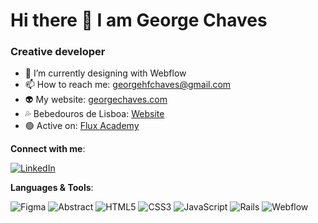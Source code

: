 # Hi there 👋 I am George Chaves
### Creative developer

<!--- ![](https://komarev.com/ghpvc/?username=georgehfc&style=flat-square&color=green) --->

- 🔭 I’m currently designing with Webflow
- 📫 How to reach me: georgehfchaves@gmail.com
- 👽 My website: [georgechaves.com](https://github.com/georgehfc/digital-cv)
- 💦 Bebedouros de Lisboa: [Website](https://georgehfc.github.io/step-by-tech/)
- 🟢 Active on: [Flux Academy](https://www.flux-academy.com/)

**Connect with me**:

<a href="https://www.linkedin.com/in/george-chaves/" target="_blank">![LinkedIn](https://img.shields.io/badge/linkedin-%230077B5.svg?style=for-the-badge&logo=linkedin&logoColor=white)</a>

**Languages & Tools**:

![Figma](https://img.shields.io/badge/figma-%23F24E1E.svg?style=for-the-badge&logo=figma&logoColor=white)
![Abstract](https://img.shields.io/badge/abstract-%23191A1B.svg?style=for-the-badge&logo=abstract&logoColor=white)
![HTML5](https://img.shields.io/badge/html5-%23E34F26.svg?style=for-the-badge&logo=html5&logoColor=white)
![CSS3](https://img.shields.io/badge/css3-%231572B6.svg?style=for-the-badge&logo=css3&logoColor=white)
![JavaScript](https://img.shields.io/badge/javascript-%23323330.svg?style=for-the-badge&logo=javascript&logoColor=%23F7DF1E)
![Rails](https://img.shields.io/badge/rails-%23D30001.svg?style=for-the-badge&logo=rails&logoColor=white)
![Webflow](https://img.shields.io/badge/webflow-%23146EF5.svg?style=for-the-badge&logo=webflow&logoColor=white)
